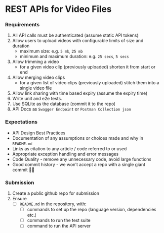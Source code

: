 # **REST APIs for Video Files**

### Requirements

1. All API calls must be authenticated (assume static API tokens)
2. Allow users to upload videos with configurable limits of size and duration
   - maximum size: e.g. `5 mb`, `25 mb`
   - minimum and maximum duration: e.g. `25 secs`, `5 secs`
3. Allow trimming a video
   - for a given video clip (previously uploaded) shorten it from start or end
4. Allow merging video clips
   - for a given list of video clips (previously uploaded) stitch them into a single video file
5. Allow link sharing with time based expiry (assume the expiry time)
6. Write unit and e2e tests.
7. Use SQLite as the database (commit it to the repo)
8. API Docs as `Swagger Endpoint` or `Postman Collection json`

### Expectations

- API Design Best Practices
- Documentation of any assumptions or choices made and why in `README.md`
- Links as citation to any article / code referred to or used
- Appropriate exception handling and error messages
- Code Quality - remove any unnecessary code, avoid large functions
- Good commit history - we won’t accept a repo with a single giant commit 🙅‍♀️

### Submission

1. Create a public github repo for submission
2. Ensure
   - [ ] `README.md` in the repository, with:
     - [ ] commands to set up the repo (language version, dependencies etc.)
     - [ ] commands to run the test suite
     - [ ] command to run the API server
